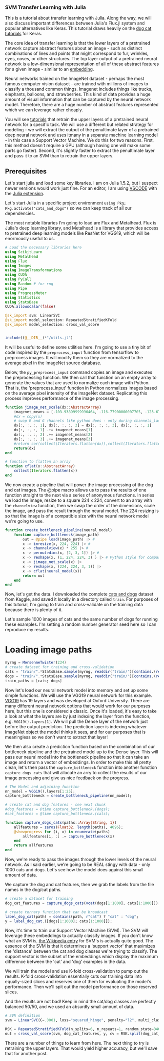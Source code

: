 ### SVM Transfer Learning with Julia

This is a tutorial about transfer learning with Julia. Along the way, we will also discuss important differences between Julia's Flux.jl system and popular alternatives like Keras. This tutorial draws heavily on the [dog cat tutorials](https://blog.keras.io/building-powerful-image-classification-models-using-very-little-data.html) for Keras. 

The core idea of transfer learning is that the lower layers of a pretrained network capture abstract features about an image - such as distinct combinations of lines and points that might correspond to fur, wrinkles, eyes, noses, or other structures. The top layer output of a pretrained neural network is a low-dimensional representation of all of these abstract features for a given image - similar to an [embedding](https://developers.google.com/machine-learning/crash-course/embeddings/video-lecture). 

Neural networks trained on the ImageNet dataset - perhaps the most famous computer vision dataset - are trained with millions of images to classify a thousand common things. Imagenet includes things like trucks, elephants, balloons, and strawberries. This kind of data provides a huge amount of visual information that can be captured by the neural network model. Therefore, there are a huge number of abstract features represented which we can leverage rather cheaply. 

You will see  [tutorials](https://fluxml.ai/tutorials/2020/10/18/transfer-learning.html) that retrain the upper layers of a pretrained neural network for a specific task. We will use a different but related strategy for modeling - we will extract the output of the penultimate layer of a pretrained deep neural network and uses itmany in a separate machine learning model - in this case a Support Vector Machine. We do this for two reasons. First, this method doesn't require a GPU (although having one will make some parts go faster). Second, it's slightly faster to extract the penultimate layer and pass it to an SVM than to retrain the upper layers. 


## Prerequisites 

Let's start julia and load some key libraries. I am on Julia 1.5.2, but I suspect newer versions would work just fine. For an editor, I am using [VSCODE](https://code.visualstudio.com/) with the [Julia extension](https://code.visualstudio.com/docs/languages/julia). 

Let's start Julia in a specific project environment `using Pkg; Pkg.activate("cats_and_dogs")` so we can keep track of all our dependencies. 

The most notable libraries I'm going to load are Flux and Metalhead. Flux is Julia's deep learning library, and Metalhead is a library that provides access to pretrained deep learning models like ResNet for VGG19, which will be enormously useful to us. 

```julia
# Load the necessary libraries here 
using ScikitLearn
using Metalhead
using Flux
using Images
using ImageTransformations
using CUDA
using PyCall
using Random # for rng 
using Pipe
using ProgressMeter
using Statistics 
using StatsBase
CUDA.allowscalar(false)

@sk_import svm: LinearSVC
@sk_import model_selection: RepeatedStratifiedKFold 
@sk_import model_selection: cross_val_score


include((@__DIR__)*"/utils.jl")

```

It will be useful to define some utilities here. I'm going to use a tiny bit of code inspired by the `preprocess_input` function from tensorflow to preprocess images. It will modify them so they are normalized to the average pixel in the ImageNet source database. 

Below, the `py_preprocess_input` command copies an image and executes the preprocessing function. We then call that function on an empty array to generate the values that are used to normalize each image with Python. That is, the 'preprocess_input' function in Python normalizes images based on the average pixel intensity of the ImageNet dataset. Replicating this process improves performance of the image processing. 

```julia
function jimage_net_scale(dx::AbstractArray)
    imagenet_means = [-103.93899999996464, -116.77900000007705, -123.67999999995286]
    #dx = copy(x)
    # swap R and G channels like python does - only during channels_last 
    dx[:, :, :, 1], dx[:, :, :, 3] = dx[:, :, :, 3], dx[:, :, :, 1]
    dx[:, :, :, 1] .+= imagenet_means[1]
    dx[:, :, :, 2] .+= imagenet_means[2]
    dx[:, :, :, 3] .+= imagenet_means[3]
    #return cor(collect(Iterators.flatten(dx)),collect(Iterators.flatten(py_scaled_image)))
    return(dx)
end

# function to flatten an array 
function cflat(x::AbstractArray)
    collect(Iterators.flatten(x))
end
```

We now create a pipeline that will power the image processing of the dog and cat images. The @pipe macro allows us to pass the results of one function straight to the next via a series of anonymous functions. In series we load the image, resize to a square 224 x 224, convert to an array with the `channelview` function, then we swap the order of the dimensions, scale the image, and pass the result through the neural model. The 224 resizing is so that the image is of a compatible size with the neural network model we're going to use. 

```julia
function create_bottleneck_pipeline(neural_model)
    function capture_bottleneck(image_path)
        out = @pipe load(image_path) |> #
        x -> imresize(x, 224, 224) |> #
        x -> channelview(x) * 255 |> #
        x -> permutedims(x, [2, 3, 1]) |> #
        x -> reshape(x, (1, 224, 224, 3) ) |> # Python style for comparison sake 
        x -> jimage_net_scale(x) |>
        x -> reshape(x, (224, 224, 3, 1)) |>
        x -> cflat(neural_model(x))
        return out
    end
end

```

Now, let's get the data. I downloaded the complete [cats and dogs](https://www.kaggle.com/c/dogs-vs-cats/data) dataset from Kaggle, and saved it locally in a directory called `train`. For purposes of this tutorial, I'm going to train and cross-validate on the training data because there is plenty of it. 

Let's sample 1000 images of cats and the same number of dogs for running these examples. I'm setting a random number generator seed here so I can reproduce my results. 

# Loading image paths 
```julia
myrng = MersenneTwister(234)
# create dataset for training and cross-validation 
cats = "train/".*StatsBase.sample(myrng, readdir("train/")[contains.(readdir("train/"), r"cat")], 1000, replace=false)
dogs = "train/".*StatsBase.sample(myrng, readdir("train/")[contains.(readdir("train/"), r"dog")], 1000, replace=false)
train_paths = [cats; dogs]
```

Now let's load our neural network model into memory and set up some simple functions. We will use the VGG19 neural network for this example. [VGG19](https://iq.opengenus.org/vgg19-architecture/) has 19 layers and was developed at Oxford University. There are many different neural network options that would work for our purposes here, but this one is considered a classic. Once it's loaded, it's easy to take a look at what the layers are by just indexing the layer from the function, e.g. `VGG19().layers[1]`.  We will pull the Dense layer of the network just before the output prediction. The prediction layer is indexing whatever ImageNet object the model thinks it sees, and for our purposes that is meaningless so we don't want to extract that layer! 

We then also create a prediction function based on the combination of our bottleneck pipeline and the pretrained model up to the Dense layer. This will pass our neural model into the bottleneck pipeline so that it can take an image and return a vector of embeddings. In order to make this all pretty clean, let's then pass the `capture_bottleneck` function into another function `capture_dogs_cats` that will allocate an arry to collect the results of our image processing and give us nice feedback on the progress. 

```julia 
# The Model and adjoining function 
nn_model = VGG19().layers[1:25];
capture_bottleneck = create_bottleneck_pipeline(nn_model);

# create cat and dog features - see next chunk 
#dog_features = @time capture_bottleneck.(dogs);
#cat_features = @time capture_bottleneck.(cats);

function capture_dogs_cats(paths::Array{String, 1})
    allfeatures = zeros(Float32, length(paths), 4096);
    @showprogress for (i, x) in enumerate(paths)
        allfeatures[i, :] .= capture_bottleneck(x)
    end
    return allfeatures
end
```

Now, we're ready to pass the images through the lower levels of the neural network. As I said earlier, we're going to be REAL stingy with data - only 1000 cats and dogs. Let's see how the model does against this small amount of data. 

We capture the dog and cat features, then we grab the labels from the file names in the dog/cat paths. 

```julia
# create a dataset for training 
dog_cat_features = capture_dogs_cats(vcat(dogs[1:1000], cats[1:1000]));

# create ternary function that can be broadcast 
label_dog_cat(path) = contains(path, r"cat") ? "cat" : "dog";
y = label_dog_cat.([dogs[1:1000]; cats[1:1000]]);

```

Now, it's time to train our Support Vector Machine (SVM). The SVM will leverage these embeddings to actually classify images. If you don't know what an SVM is, [the Wikipedia entry](https://en.wikipedia.org/wiki/Support-vector_machine) for SVM's is actually quite good. The essence of the SVM is that it determines a 'support vector' that maximizes the 'distance' between the cat and dog classes we're trying to classify. The support vector is the subset of the embeddings which display the maximum difference between the 'cat' and 'dog' examples in the data. 

We will train the model and use K-fold cross-validation to pump out the results. K-fold cross-validation essentially cuts our training data into equally-sized slices and reserves one of them for evaluating the model's performance. Then we'll spit out the model performance on those reserved slices. 

And the results are not bad! Keep in mind the cat/dog classes are perfectly balanced 50/50, and we used an absurdly small amount of data. 

```julia 
# SVM definition 
svm = LinearSVC(C=.0001, loss="squared_hinge", penalty="l2", multi_class="ovr", random_state = 35552, max_iter=2000)

RSK = RepeatedStratifiedKFold(n_splits=6, n_repeats=1, random_state=3403)
out = cross_val_score(svm, dog_cat_features, y, cv = RSK.split(dog_cat_features,  y))

```

There are a number of things to learn from here. The next thing to try is retraining the upper layers. That would yield higher accuracy, but we'll save that for another post. 
